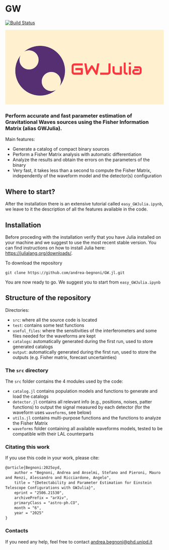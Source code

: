 # GW

[![Build Status](https://github.com/andrea-begnoni/GW.jl/actions/workflows/CI.yml/badge.svg?branch=main)](https://github.com/andrea-begnoni/GW.jl/actions/workflows/CI.yml?query=branch%3Amain)

![alt text](logo.png)

### Perform accurate and fast parameter estimation of Gravitational Waves sources using the Fisher Information Matrix (alias GWJulia).

Main features:

- Generate a catalog of compact binary sources
- Perform a Fisher Matrix analysis with automatic differentiation
- Analyze the results and obtain the errors on the parameters of the binary
- Very fast, it takes less than a second to compute the Fisher Matrix, independently of the waveform model and the detector(s) configuration

## Where to start?

After the installation there is an extensive tutorial called `easy_GWJulia.ipynb`, we leave to it the description of all the features available in the code.

## Installation

Before proceding with the installation verify that you have Julia installed on your machine and we suggest to use the most recent stable version. You can find instructions on how to install Julia here: https://julialang.org/downloads/.

To download the repository

```
git clone https://github.com/andrea-begnoni/GW.jl.git
```

You are now ready to go. We suggest you to start from `easy_GWJulia.ipynb`

## Structure of the repository

Directories:

- `src`: where all the source code is located
- `test`: contains some test functions
- `useful_files`: where the sensitivities of the interferometers and some files needed for the waveforms are kept
- `catalogs`: automatically generated during the first run, used to store generated catalogs
- `output`: automatically generated during the first run, used to store the outputs (e.g. Fisher matrix, forecast uncertainties)

### The `src` directory

The `src` folder contains the 4 modules used by the code:

- `catalog.jl` contains population models and functions to generate and load the catalogs
- `detector.jl` contains all relevant info (e.g., positions, noises, patter functions) to output the signal measured by each detector (for the waveform uses `waveforms`, see below)
- `utils.jl` contains multi-purpose functions and the functions to analyze the Fisher Matrix
- `waveforms` folder containing all available waveforms models, tested to be compatible with their LAL counterparts


### Citating this work

If you use this code in your work, please cite:

```
@article{Begnoni:2025oyd,
    author = "Begnoni, Andrea and Anselmi, Stefano and Pieroni, Mauro and Renzi, Alessandro and Ricciardone, Angelo",
    title = "{Detectability and Parameter Estimation for Einstein Telescope Configurations with GWJulia}",
    eprint = "2506.21530",
    archivePrefix = "arXiv",
    primaryClass = "astro-ph.CO",
    month = "6",
    year = "2025"
}
```

### Contacts

If you need any help, feel free to contact andrea.begnoni@phd.unipd.it
